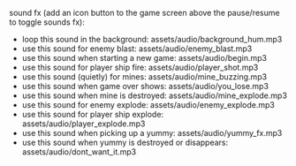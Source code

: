 sound fx (add an icon button to the game screen above the pause/resume to toggle sounds fx):
- loop this sound in the background: assets/audio/background_hum.mp3
- use this sound for enemy blast: assets/audio/enemy_blast.mp3
- use this sound when starting a new game: assets/audio/begin.mp3
- use this sound for player ship fire: assets/audio/player_shot.mp3
- use this sound (quietly) for mines: assets/audio/mine_buzzing.mp3
- use this sound when game over shows: assets/audio/you_lose.mp3
- use this sound when mine is destroyed: assets/audio/mine_explode.mp3
- use this sound for enemy explode: assets/audio/enemy_explode.mp3
- use this sound for player ship explode: assets/audio/player_explode.mp3
- use this sound when picking up a yummy: assets/audio/yummy_fx.mp3
- use this sound when yummy is destroyed or disappears: assets/audio/dont_want_it.mp3
